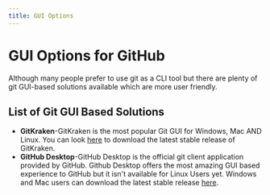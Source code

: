 ```yaml
---
title: GUI Options
---
```

# GUI Options for GitHub

Although many people prefer to use git as a CLI tool but there are plenty of git GUI-based solutions available which are more user friendly.

## List of Git GUI Based Solutions

* **GitKraken**-GitKraken is the most popular Git GUI for Windows, Mac AND Linux. You can look [here](https://www.gitkraken.com/) to download the latest stable release of GitKraken.
* **GitHub Desktop**-GitHub Desktop is the official git client application provided by GitHub. Github Desktop offers the most amazing GUI based experience to GitHub but it isn't available for Linux Users yet. Windows and Mac users can download the latest stable release [here](https://desktop.github.com/).
